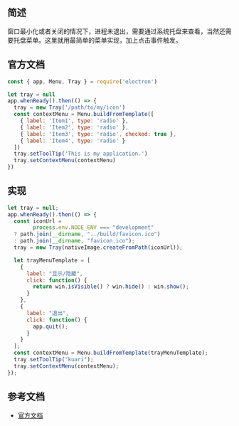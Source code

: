 ## 简述

窗口最小化或者关闭的情况下，进程未退出，需要通过系统托盘来查看，当然还需要托盘菜单。这里就用最简单的菜单实现，加上点击事件触发。



## 官方文档

```javascript
const { app, Menu, Tray } = require('electron')

let tray = null
app.whenReady().then(() => {
  tray = new Tray('/path/to/my/icon')
  const contextMenu = Menu.buildFromTemplate([
    { label: 'Item1', type: 'radio' },
    { label: 'Item2', type: 'radio' },
    { label: 'Item3', type: 'radio', checked: true },
    { label: 'Item4', type: 'radio' }
  ])
  tray.setToolTip('This is my application.')
  tray.setContextMenu(contextMenu)
})
```



## 实现

```javascript
let tray = null;
app.whenReady().then(() => {
  const iconUrl =
        process.env.NODE_ENV === "development"
  ? path.join(__dirname, "../build/favicon.ico")
  : path.join(__dirname, "favicon.ico");
  tray = new Tray(nativeImage.createFromPath(iconUrl));

  let trayMenuTemplate = [
    {
      label: "显示/隐藏",
      click: function() {
        return win.isVisible() ? win.hide() : win.show();
      }
    },
    {
      label: "退出",
      click: function() {
        app.quit();
      }
    }
  ];
  const contextMenu = Menu.buildFromTemplate(trayMenuTemplate);
  tray.setToolTip("kuari");
  tray.setContextMenu(contextMenu);
});
```



## 参考文档

* [官方文档](https://www.electronjs.org/docs/api/tray)